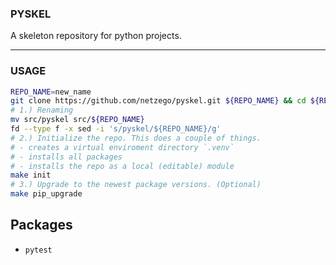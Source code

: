 ### PYSKEL

A skeleton repository for python projects.

---

### USAGE

```bash
REPO_NAME=new_name
git clone https://github.com/netzego/pyskel.git ${REPO_NAME} && cd ${REPO_NAME}
# 1.) Renaming
mv src/pyskel src/${REPO_NAME}
fd --type f -x sed -i 's/pyskel/${REPO_NAME}/g'
# 2.) Initialize the repo. This does a couple of things.
# - creates a virtual enviroment directory `.venv`
# - installs all packages
# - installs the repo as a local (editable) module
make init
# 3.) Upgrade to the newest package versions. (Optional)
make pip_upgrade
```

## Packages

- `pytest`
